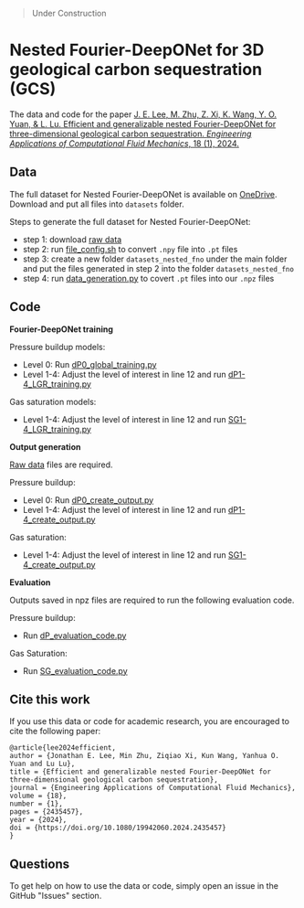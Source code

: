 > Under Construction

# Nested Fourier-DeepONet for 3D geological carbon sequestration (GCS)

The data and code for the paper [J. E. Lee, M. Zhu, Z. Xi, K. Wang, Y. O. Yuan, & L. Lu. Efficient and generalizable nested Fourier-DeepONet for three-dimensional geological carbon sequestration. *Engineering Applications of Computational Fluid Mechanics*, 18 (1), 2024.](https://doi.org/10.1080/19942060.2024.2435457)

## Data
The full dataset for Nested Fourier-DeepONet is available on [OneDrive](https://yaleedu-my.sharepoint.com/:f:/g/personal/lu_lu_yale_edu/EncngpEhOLpImgOva6-5qEsBPJc8Q4ZdFnfDWSJ7XSM1Ew?e=1JL3rM). Download and put all files into `datasets` folder.

Steps to generate the full dataset for Nested Fourier-DeepONet:

- step 1: download [raw data](https://github.com/gegewen/nested-fno)
- step 2: run [file_config.sh](https://github.com/gegewen/nested-fno/blob/main/data_config/file_config.sh) to convert `.npy` file into `.pt` files
- step 3: create a new folder `datasets_nested_fno` under the main folder and put the files generated in step 2 into the folder `datasets_nested_fno`
- step 4: run [data_generation.py](https://github.com/MinZhu123/nested-fourier-deeponet-gcs-3d/blob/main/datasets/data_generation.py) to covert `.pt` files into our `.npz` files

## Code

**Fourier-DeepONet training**

Pressure buildup models:
- Level 0: Run [dP0_global_training.py](https://github.com/lu-group/nested-fourier-deeponet-gcs-3d/blob/main/code/dP0_global_training.py)
- Level 1-4: Adjust the level of interest in line 12 and run [dP1-4_LGR_training.py](https://github.com/lu-group/nested-fourier-deeponet-gcs-3d/blob/main/code/dP1-4_LGR_training.py)

Gas saturation models:
- Level 1-4: Adjust the level of interest in line 12 and run [SG1-4_LGR_training.py](https://github.com/lu-group/nested-fourier-deeponet-gcs-3d/blob/main/code/SG1-4_LGR_training.py)

**Output generation**

[Raw data](https://github.com/gegewen/nested-fno) files are required.

Pressure buildup:
- Level 0: Run [dP0_create_output.py](https://github.com/lu-group/nested-fourier-deeponet-gcs-3d/blob/main/code/dP0_create_output.py)
- Level 1-4: Adjust the level of interest in line 12 and run [dP1-4_create_output.py](https://github.com/lu-group/nested-fourier-deeponet-gcs-3d/blob/main/code/dP1-4_create_output.py)

Gas saturation:
- Level 1-4: Adjust the level of interest in line 12 and run [SG1-4_create_output.py](https://github.com/lu-group/nested-fourier-deeponet-gcs-3d/blob/main/code/SG1-4_create_output.py)

**Evaluation**

Outputs saved in npz files are required to run the following evaluation code.

Pressure buildup:
- Run [dP_evaluation_code.py](https://github.com/lu-group/nested-fourier-deeponet-gcs-3d/blob/main/code/dP_evaluation_code.py)

Gas Saturation:
- Run [SG_evaluation_code.py](https://github.com/lu-group/nested-fourier-deeponet-gcs-3d/blob/main/code/SG_evaluation_code.py)


## Cite this work

If you use this data or code for academic research, you are encouraged to cite the following paper:

```
@article{lee2024efficient,
author = {Jonathan E. Lee, Min Zhu, Ziqiao Xi, Kun Wang, Yanhua O. Yuan and Lu Lu},
title = {Efficient and generalizable nested Fourier-DeepONet for three-dimensional geological carbon sequestration},
journal = {Engineering Applications of Computational Fluid Mechanics},
volume = {18},
number = {1},
pages = {2435457},
year = {2024},
doi = {https://doi.org/10.1080/19942060.2024.2435457}
}
```

## Questions

To get help on how to use the data or code, simply open an issue in the GitHub "Issues" section.
